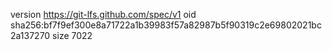 version https://git-lfs.github.com/spec/v1
oid sha256:bf7f9ef300e8a71722a1b39983f57a82987b5f90319c2e69802021bc2a137270
size 7022
